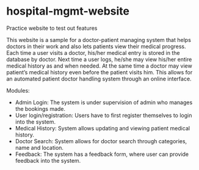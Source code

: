 # hospital-mgmt-website
Practice website to test out features

This website is a sample for a doctor-patient managing system that helps doctors in their work and also lets patients view their medical progress. Each time a user visits a doctor, his/her medical entry is stored in the database by doctor. Next time a user logs, he/she may view his/her entire medical history as and when needed. At the same time a doctor may view patient’s medical history even before the patient visits him. This allows for an automated patient doctor handling system through an online interface.

Modules:
*	Admin Login: The system is under supervision of admin who manages the bookings made. 
*	User login/registration: Users have to first register themselves to login into the system. 
*	Medical History: System allows updating and viewing patient medical history. 
*	Doctor Search: System allows for doctor search through categories, name and location.
*	Feedback: The system has a feedback form, where user can provide feedback into the system.

